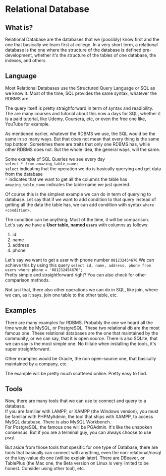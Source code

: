 # Relational Database

## What is?
Relational Database are the databases that we (possibly) know first and the one that basically we learn first at college. In a very short term, a relational database is the one where the structure of the database is defined pre-development, whether it's the structure of the tables of one database, the indexes, and others. 

## Language
Most Relational Databases use the Structured Query Language or SQL as we know it. Most of the time, SQL provides the same syntax, whatever the RDBMS are. 

The query itself is pretty straighforward in term of syntax and readibility. The are many courses and tutorial about this now a days for SQL, whether it is a paid tutorial, like Udemy, Coursera, etc, or even the free one like, YouTube for example. 

As mentioned earlier, whatever the RDBMS we use, the SQL would be the same in so many ways. But that does not mean that every thing is the same top bottom. Sometimes there are traits that only one RDBMS has, while other RDBMS does not. But the whole idea, the general ways, will the same.

Some example of SQL Queries we see every day<br>
`select * from amazing_table_name;` <br>
`select` indicating that the operation we do is basically querying and get data from the database<br>
`*` indicates that we want to get all the columns the table has<br>
`amazing_table_name` indicates the table name we just queried.

Of course this is the simplest example we can do in term of querying to database. Let say that if we want to add condition to that query instead of getting all the data the table has, we can add condition with syntax `where <condition>`. 

The condition can be anything. Most of the time, it will be comparison. <br>
Let's say we have a **User table, named `users`** with columns as follows:
1. id
2. name
3. address
4. phone

Let's say we want to get a user with phone number `081232454676`
We can achieve this by using this query
`select id, name, address, phone from users where phone = '081232454676';`<br>
Pretty simple and straightforward right?
You can also check for other comparison methods.

Not just that, there also other operations we can do in SQL, like join, where we can, as it says, join one table to the other table, etc.

## Examples
There are many examples for RDBMS. Probably the one we heard all the time would be MySQL, or PostgreSQL. These two relational db are the most famous one. These relational databases are the one that maintained by the community, or we can say, that it is open source. There is also SQLite, that we can say is the most simple one. No tilitale when installing the tools, it's super straightforward. 

Other examples would be Oracle, the non open-source one, that basically maintained by a company, etc.

The example will be pretty much scattered online. Pretty easy to find.

## Tools
Now, there are many tools that we can use to connect and query to a database.<br>
If you are familiar with LAMPP, or XAMPP (the Windows version), you must be familiar with PHPMyAdmin, the tool that ships with XAMPP, to access MySQL database. There is also MySQL Workbench. <br>
For PostgreSQL, the famous one will be PGAdmin. It's like the unspoken consensus. But if you are a terminal guy, you can always choose to use psql.

But aside from those tools that spesific for one type of Database, there are tools that basically can connect with anything, even the non-relational/nosql or the key-value db one (will be explain later). There are DBeaver, or TablePlus (the Mac one, the Beta version on Linux is very limited to be honest. Consider using other tool), etc.